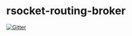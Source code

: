 # rsocket-routing-broker

[![Gitter](https://badges.gitter.im/rsocket-routing/community.svg)](https://gitter.im/rsocket-routing/community?utm_source=badge&utm_medium=badge&utm_campaign=pr-badge)
